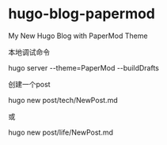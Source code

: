 # hugo-blog-papermod

My New Hugo Blog with PaperMod Theme

本地调试命令

hugo server --theme=PaperMod --buildDrafts

创建一个post

hugo new post/tech/NewPost.md

或

hugo new post/life/NewPost.md
